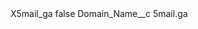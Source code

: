 <?xml version="1.0" encoding="UTF-8"?>
<CustomMetadata xmlns="http://soap.sforce.com/2006/04/metadata" xmlns:xsi="http://www.w3.org/2001/XMLSchema-instance" xmlns:xsd="http://www.w3.org/2001/XMLSchema">
    <label>X5mail_ga</label>
    <protected>false</protected>
    <values>
        <field>Domain_Name__c</field>
        <value xsi:type="xsd:string">5mail.ga</value>
    </values>
</CustomMetadata>
